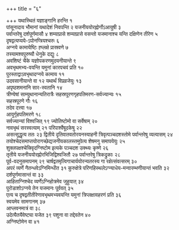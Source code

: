 +++
title = "६"

+++
यथास्थितं यज्ञाङ्गानि हरन्ति १  
पांसूनादाय भौमानां यथादेशं निवपन्ति २
यजनीययोरह्नोर्गोऽआयुषी ३  
पर्वान्तरेषु दर्शपूर्णमासौ ४
शम्याप्रासे शम्याप्रासे वसन्तो यजमानाश्च यन्ति
दक्षिणेन तीरेण ५  
दृषद्वत्यप्यये-ऽपोनप्त्रियश्चरुः ६  
अग्नये
कामायेष्टिः ह्प्लक्षे प्रास्रवणे ७  
तस्यामश्वपुरुष्यौ धेनुके
दद्युः ८  
अवशिष्टं चैके यज्ञोपकरणमुदयनीयान्ते ९  
अवभृथमभ्य-वयन्ति यमुनां
कारपचवं प्रति १०  
पुरस्ताद्वाऽवभृथादग्नये कामाय ११  
उदवसानीयान्ते वा १२
यथार्थं विप्रव्रजेयुः १३  
अपृष्ठशमनानि सार-स्वतानि १४  
त्रीण्येषां
साम्युथानान्यतिरात्रैः सहस्रपूरणगृहपतिमरण-सर्वज्यान्यः १५  
सहस्रपूरणे
गौः १६  
तदेव दत्त्वा १७  
आयुर्गृहपतिमरणे १८  
सर्वज्यान्यां विश्वजित् १९
ज्योतिष्टोमो वा सर्वेषाम् २०  
नावभृथं सरस्वत्याम् २१
परिपार्श्वेषूदकेषु २२  
असत्सूद्धृत्य ततः २३
द्वितीये दृतिवातवतोरयनस्याहनी त्रिवृत्पञ्चदशस्तोमे पर्वान्तरेषु
व्यत्यासम् २४  
तयोश्चेदसमाप्तयोरागच्छेद्यजनीयकालस्तमुपेत्य शेषमनु
समापयेयुः २५  
शुक्लपक्षश्चेत्त्रिवृदग्निष्टोम इत्यके पञ्चदश
उक्थ्यः कृष्णे २६  
तृतीये यजनीययोरह्नोरभिजिद्विश्वजितौ २७
पर्वान्तरेषु त्रिकद्रुकाः २८  
पूर्व-वदनुसमापनम् २९
चार्षद्वतमृत्विगाचार्ययोरन्यतरस्य
गा रक्षेत्संवत्सरम् ३०  
अपरं व्यर्णे नैतन्धवेऽग्निमिन्धीत ३१
कुरुक्षेत्रे
परिणहिस्थलेऽग्न्याधेय-मन्वारम्भणीयान्तं
भवति ३२  
दर्शपूर्णमासान्तं वा ३३  
आहिताग्निश्चेद व्यर्णेऽग्निहोत्रमेव
जुहुयात् ३४  
पुरोडाशोऽग्नये तेन यजमानः पूर्ववत् ३५  
एत्य च
दृषद्वतीतीरेणावभृथमभ्यवयन्ति यमुनां त्रिप्लक्षावहरणं प्रति
३६  
स्वयमेव सामगानम् ३७  
आप्लवनमात्रं वा ३८  
उदेत्यैतयैवेष्ट्या यजेत ३९
पशुना वा तद्देवतेन ४०  
अग्निष्टोमेन वा ४१  
